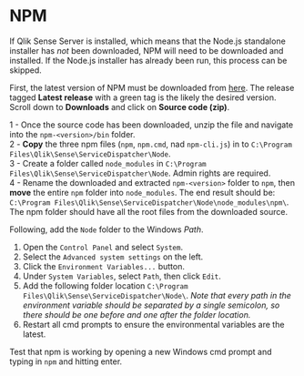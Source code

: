 # NPM

If Qlik Sense Server is installed, which means that the Node.js standalone installer has *not* been downloaded, NPM will need to be downloaded and installed. If the Node.js installer has already been run, this process can be skipped.

First, the latest version of NPM must be downloaded from [here](https://github.com/npm/npm/releases). The release tagged **Latest release** with a green tag is the likely the desired version. Scroll down to **Downloads** and click on **Source code (zip)**.

1 - Once the source code has been downloaded, unzip the file and navigate into the `npm-<version>/bin` folder.  
2 - **Copy** the three npm files (`npm`, `npm.cmd`, nad `npm-cli.js`) in to `C:\Program Files\Qlik\Sense\ServiceDispatcher\Node`.  
3 - Create a folder called `node_modules` in `C:\Program Files\Qlik\Sense\ServiceDispatcher\Node`. Admin rights are required.  
4 - Rename the downloaded and extracted `npm-<version>` folder to `npm`, then **move** the entire `npm` folder into `node_modules`. The end result should be: `C:\Program Files\Qlik\Sense\ServiceDispatcher\Node\node_modules\npm\`. The npm folder should have all the root files from the downloaded source.  

Following, add the `Node` folder to the Windows _Path_.

1. Open the `Control Panel` and select `System`.
2. Select the `Advanced system settings` on the left.
3. Click the `Environment Variables...` button.
4. Under `System Variables`, select `Path`, then click `Edit`.
5. Add the following folder location `C:\Program Files\Qlik\Sense\ServiceDispatcher\Node\`. _Note that every path in the environment variable should be separated by a single semicolon, so there should be one before and one after the folder location._
6. Restart all cmd prompts to ensure the environmental variables are the latest.

Test that npm is working by opening a new Windows cmd prompt and typing in `npm` and hitting enter.
